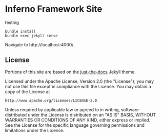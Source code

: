 # Inferno Framework Site

testing

```
bundle install
bundle exec jekyll serve
```

Navigate to http://localhost:4000/


## License

Portions of this site are based on the [just-the-docs](just-the-docs-license.txt)
Jekyll theme.

Licensed under the Apache License, Version 2.0 (the "License"); you may not use
this file except in compliance with the License. You may obtain a copy of the
License at
```
http://www.apache.org/licenses/LICENSE-2.0
```
Unless required by applicable law or agreed to in writing, software distributed
under the License is distributed on an "AS IS" BASIS, WITHOUT WARRANTIES OR
CONDITIONS OF ANY KIND, either express or implied. See the License for the
specific language governing permissions and limitations under the License.
